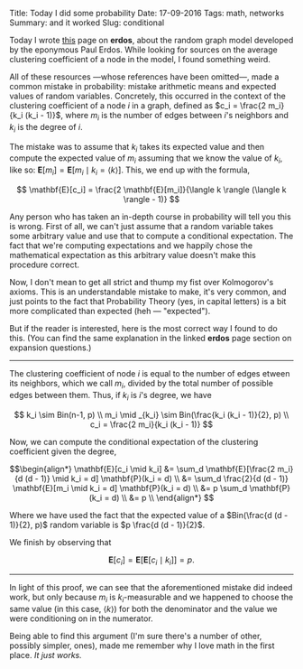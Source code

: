 Title: Today I did some probability
Date: 17-09-2016
Tags: math, networks
Summary: and it worked
Slug: conditional


Today I wrote
[this](http://erdosnet.work/challenges/erdos-renyi-random-graph.html) page
on **erdos**, about the random graph model developed by the eponymous Paul
Erdos.  While looking for sources on the average clustering coefficient of
a node in the model, I found something weird.

All of these resources —whose references have been omitted—, made a common
mistake in probability: mistake arithmetic means and expected values of
random variables.  Concretely, this occurred in the context of the
clustering coefficient of a node $i$ in a graph, defined as $c_i = \frac{2
m_i}{k_i (k_i - 1)}$, where $m_i$ is the number of edges between $i$'s
neighbors and $k_i$ is the degree of $i$.

The mistake was to assume that $k_i$ takes its expected value and then
compute the expected value of $m_i$ assuming that we know the value of
$k_i$, like so: $\mathbf{E}[m_i] =
\mathbf{E}[m_i \mid k_i = \langle k \rangle]$. This, we end up with the
formula,

$$ \mathbf{E}[c_i] = \frac{2 \mathbf{E}[m_i]}{\langle k \rangle (\langle k \rangle - 1)} $$

Any person who has taken an in-depth course in probability will tell you
this is wrong.  First of all, we can't just assume that a random variable
takes some arbitrary value and use that to compute a conditional
expectation.  The fact that we're computing expectations and we happily
chose the mathematical expectation as this arbitrary value doesn't make
this procedure correct.

Now, I don't mean to get all strict and thump my fist over Kolmogorov's
axioms.  This is an understandable mistake to make, it's very common, and
just points to the fact that Probability Theory (yes, in capital letters)
is a bit more complicated than expected (heh — "expected").

But if the reader is interested, here is the most correct way I
found to do this.  (You can find the same explanation in the linked
**erdos** page section on expansion questions.)

----------------------------

The clustering coefficient of node $i$ is equal to the number of edges
etween its neighbors, which we call $m_i$, divided by the total number
of possible edges between them.  Thus, if $k_i$ is $i$'s degree, we
have

$$
k_i \sim Bin(n-1, p) \\
m_i \mid _{k_i} \sim Bin(\frac{k_i (k_i - 1)}{2}, p) \\
c_i = \frac{2 m_i}{k_i (k_i - 1)}
$$

Now, we can compute the conditional expectation of the clustering
coefficient given the degree,

$$\begin{align*}
\mathbf{E}[c_i \mid k_i] &= \sum_d \mathbf{E}[\frac{2 m_i}{d (d - 1)} \mid k_i = d] \mathbf{P}(k_i = d) \\
	                &= \sum_d \frac{2}{d (d - 1)} \mathbf{E}[m_i \mid k_i = d] \mathbf{P}(k_i = d) \\
				    &= p \sum_d \mathbf{P}(k_i = d) \\
				    &= p \\
\end{align*}
$$

Where we have used the fact that the expected value of a $Bin(\frac{d
(d - 1)}{2}, p)$ random variable is $p \frac{d (d - 1)}{2}$.

We finish by observing that

$$ \mathbf{E}[c_i] = \mathbf{E}[\mathbf{E}[c_i \mid k_i]] = p. $$

----------------------------

In light of this proof, we can see that the aforementioned mistake did
indeed work, but only because $m_i$ is $k_i$-measurable and we happened to
choose the same value (in this case, $\langle k \rangle$) for both the
denominator and the value we were conditioning on in the numerator.

Being able to find this argument (I'm sure there's a number of other,
possibly simpler, ones), made me remember why I love math in the first
place.  *It just works.*
